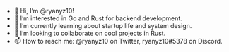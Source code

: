 - 👋 Hi, I’m @ryanyz10!
- 👀 I’m interested in Go and Rust for backend development.
- 🌱 I’m currently learning about startup life and system design.
- 💞️ I’m looking to collaborate on cool projects in Rust.
- 📫 How to reach me: @ryanyz10 on Twitter, ryanyz10#5378 on Discord.

<!---
ryanyz10/ryanyz10 is a ✨ special ✨ repository because its `README.md` (this file) appears on your GitHub profile.
You can click the Preview link to take a look at your changes.
--->
